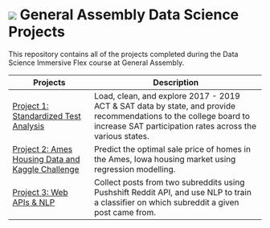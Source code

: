 # ![](https://ga-dash.s3.amazonaws.com/production/assets/logo-9f88ae6c9c3871690e33280fcf557f33.png) General Assembly Data Science Projects
This repository contains all of the projects completed during the Data Science Immersive Flex course at General Assembly.

| Projects      |Description    |
| ------------- |-------------|
| <a href="https://github.com/crushedmonster/GA_Projects/tree/master/project_1">Project 1: Standardized Test Analysis</a>| Load, clean, and explore 2017 - 2019 ACT & SAT data by state, and provide recommendations to the college board to increase SAT participation rates across the various states.|
| <a href="https://github.com/crushedmonster/GA_Projects/tree/master/project_2">Project 2: Ames Housing Data and Kaggle Challenge</a>| Predict the optimal sale price of homes in the Ames, Iowa housing market using regression modelling.|
| <a href="https://github.com/crushedmonster/GA_Projects/tree/master/project_3">Project 3: Web APIs & NLP</a>| Collect posts from two subreddits using Pushshift Reddit API, and use NLP to train a classifier on which subreddit a given post came from.|

